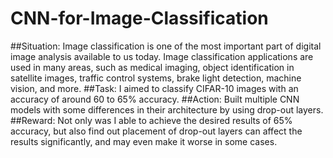 # CNN-for-Image-Classification
##Situation: 
Image classification is one of the most important part of digital image analysis available to us today. Image classification applications are used in many areas, such as medical imaging, object identification in satellite images, traffic control systems, brake light detection, machine vision, and more. 
##Task: 
I aimed to classify CIFAR-10 images with an accuracy of around 60 to 65% accuracy. 
##Action: 
Built multiple CNN models with some differences in their architecture by using drop-out layers. 
##Reward: Not only was I able to achieve the desired results of 65% accuracy, but also find out placement of drop-out layers can affect the results significantly, and may even make it worse in some cases.
